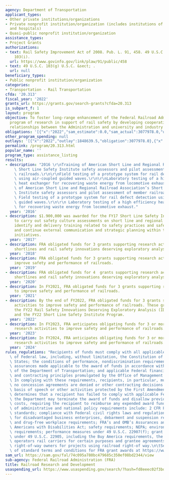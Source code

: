```yaml
---
agency: Department of Transportation
applicant_types:
- Other private institutions/organizations
- Private nonprofit institution/organization (includes institutions of higher education
  and hospitals)
- Quasi-public nonprofit institution/organization
assistance_types:
- Project Grants
authorizations:
- text: Rail Safety Improvement Act of 2008. Pub. L. 91, 458. 49 U.S.C. &sect; 10208;
    103(i).
  url: https://www.govinfo.gov/link/plaw/91/public/458
- text: 49 U.S.C. 103(g) U.S.C. &sect; .
  url: null
beneficiary_types:
- Public nonprofit institution/organization
categories:
- Transportation - Rail Transportation
cfda: '20.313'
fiscal_year: '2022'
grants_url: https://grants.gov/search-grants?cfda=20.313
is_subpart_f: 1
layout: program
objective: To foster long-range enhancement of the Federal Railroad Administration's
  program of research in support of rail safety by developing cooperative research
  relationships between the Administration and university and industry organizations.
obligations: '[{"x":"2022","sam_estimate":0.0,"sam_actual":3077978.0,"usa_spending_actual":2971552.0},{"x":"2023","sam_estimate":3000000.0,"sam_actual":0.0,"usa_spending_actual":2925807.31},{"x":"2024","sam_estimate":3000000.0,"sam_actual":0.0,"usa_spending_actual":10025000.0}]'
other_program_spending: null
outlays: '[{"x":"2022","outlay":1848639.5,"obligation":3077978.0},{"x":"2023","outlay":0.0,"obligation":2827943.0},{"x":"2024","outlay":0.0,"obligation":9925000.0}]'
permalink: /program/20.313.html
popular_name: ''
program_type: assistance_listing
results:
- description: "2016 \r\nTraining of American Short Line and Regional Railroad Association’s\
    \ Short Line Safety Institute safety assessors and pilot assessment of member\
    \ railroads.\r\n\r\nField testing of a prototype system for rail defect detection\
    \ using air-coupled guided waves.\r\n\r\nLaboratory testing of a high efficiency\
    \ heat exchanger for recovering waste energy from locomotive exhaust.\r\n Training\
    \ of American Short Line and Regional Railroad Association’s Short Line Safety\
    \ Institute safety assessors and pilot assessment of member railroads.\r\n\r\n\
    \ Field testing of a prototype system for rail defect detection using air-coupled\
    \ guided waves.\r\n\r\n Laboratory testing of a high efficiency heat exchanger\
    \ for recovering waste energy from locomotive exhaust."
  year: '2016'
- description: $1.900,000 was awarded for the FY17 Short Line Safety Institute Program
    to carry out safety culture assessments on short line and regional railroads,
    identify and delivery training related to safety practices and safety culture,
    and continue external communication and strategic planning within these safety
    initiatives.
  year: '2017'
- description: FRA obligated funds for 3 grants supporting research activities for
    shortlines and rail safety innovations deserving exploratory analysis.
  year: '2018'
- description: FRA obligated funds for 3 grants supporting research activities to
    improve safety and performance of railroads.
  year: '2019'
- description: FRA obligated funds for 4  grants supporting research activities for
    shortlines and rail safety innovations deserving exploratory analysis.
  year: '2020'
- description: In FY2021, FRA obligated funds for 3 grants supporting research activities
    to improve safety and performance of railroads.
  year: '2021'
- description: By the end of FY2022, FRA obligated funds for 3 grants supporting research
    activities to improve safety and performance of railroads. These grants include
    the FY22 Rail Safety Innovations Deserving Exploratory Analysis (IDEA) project
    and the FY22 Short Line Safety Institute Program.
  year: '2022'
- description: In FY2023, FRA anticipates obligating funds for 3 or more grants supporting
    research activities to improve safety and performance of railroads.
  year: '2023'
- description: In FY2024, FRA anticipates obligating funds for 3 or more grants supporting
    research activities to improve safety and performance of railroads.
  year: '2024'
rules_regulations: "Recipients of funds must comply with all applicable requirements\
  \ of Federal law, including, without limitation, the Constitution of the United\
  \ States; the conditions of performance, nondiscrimination requirements, and other\
  \ assurances made applicable to the award of funds in accordance with regulations\
  \ of the Department of Transportation; and applicable Federal financial assistance\
  \ and contracting principles promulgated by the Office of Management and Budget.\
  \ In complying with these requirements, recipients, in particular, must ensure that\
  \ no concession agreements are denied or other contracting decisions made on the\
  \ basis of speech or other activities protected by the First Amendment. If the Department\
  \ determines that a recipient has failed to comply with applicable Federal requirements,\
  \ the Department may terminate the award of funds and disallow previously incurred\
  \ costs, requiring the recipient to reimburse any expended award funds.\n\tExamples\
  \ of administrative and national policy requirements include: 2 CFR Part 200; procurement\
  \ standards; compliance with Federal civil rights laws and regulations; requirements\
  \ for disadvantaged business enterprises, debarment and suspension requirements,\
  \ and drug-free workplace requirements; FRA’s and OMB’s Assurances and Certifications;\
  \ Americans with Disabilities Act; safety requirements; NEPA; environmental justice\
  \ requirements; performance measures under 49 U.S.C. 22907(f); grant conditions\
  \ under 49 U.S.C. 22905, including the Buy America requirements, the provision deeming\
  \ operators rail carriers for certain purposes and grantee agreements with railroad\
  \ right-of-way owners for projects using railroad right-of way.\n\tSee an example\
  \ of standard terms and conditions for FRA grant awards at https://www.fra.dot.gov/eLib/Details/L19057."
sam_url: https://sam.gov/fal/74c095a780bc479685c350ef08bd2344/view
sub-agency: Federal Railroad Administration (FRA)
title: Railroad Research and Development
usaspending_url: https://www.usaspending.gov/search/?hash=fd8eeec02f3bd7562f8d42895278bb3d
---
```

